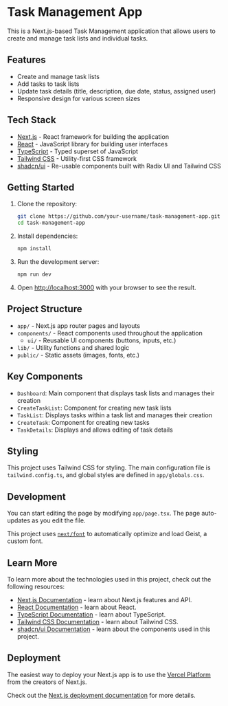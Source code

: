 # Task Management App

This is a Next.js-based Task Management application that allows users to create and manage task lists and individual tasks.

## Features

- Create and manage task lists
- Add tasks to task lists
- Update task details (title, description, due date, status, assigned user)
- Responsive design for various screen sizes

## Tech Stack

- [Next.js](https://nextjs.org/) - React framework for building the application
- [React](https://reactjs.org/) - JavaScript library for building user interfaces
- [TypeScript](https://www.typescriptlang.org/) - Typed superset of JavaScript
- [Tailwind CSS](https://tailwindcss.com/) - Utility-first CSS framework
- [shadcn/ui](https://ui.shadcn.com/) - Re-usable components built with Radix UI and Tailwind CSS

## Getting Started

1. Clone the repository:
   ```bash
   git clone https://github.com/your-username/task-management-app.git
   cd task-management-app
   ```

2. Install dependencies:
   ```bash
   npm install
   ```

3. Run the development server:
   ```bash
   npm run dev
   ```

4. Open [http://localhost:3000](http://localhost:3000) with your browser to see the result.

## Project Structure

- `app/` - Next.js app router pages and layouts
- `components/` - React components used throughout the application
  - `ui/` - Reusable UI components (buttons, inputs, etc.)
- `lib/` - Utility functions and shared logic
- `public/` - Static assets (images, fonts, etc.)

## Key Components

- `Dashboard`: Main component that displays task lists and manages their creation
- `CreateTaskList`: Component for creating new task lists
- `TaskList`: Displays tasks within a task list and manages their creation
- `CreateTask`: Component for creating new tasks
- `TaskDetails`: Displays and allows editing of task details

## Styling

This project uses Tailwind CSS for styling. The main configuration file is `tailwind.config.ts`, and global styles are defined in `app/globals.css`.

## Development

You can start editing the page by modifying `app/page.tsx`. The page auto-updates as you edit the file.

This project uses [`next/font`](https://nextjs.org/docs/basic-features/font-optimization) to automatically optimize and load Geist, a custom font.

## Learn More

To learn more about the technologies used in this project, check out the following resources:

- [Next.js Documentation](https://nextjs.org/docs) - learn about Next.js features and API.
- [React Documentation](https://reactjs.org/docs/getting-started.html) - learn about React.
- [TypeScript Documentation](https://www.typescriptlang.org/docs/) - learn about TypeScript.
- [Tailwind CSS Documentation](https://tailwindcss.com/docs) - learn about Tailwind CSS.
- [shadcn/ui Documentation](https://ui.shadcn.com/docs) - learn about the components used in this project.

## Deployment

The easiest way to deploy your Next.js app is to use the [Vercel Platform](https://vercel.com/new?utm_medium=default-template&filter=next.js&utm_source=create-next-app&utm_campaign=create-next-app-readme) from the creators of Next.js.

Check out the [Next.js deployment documentation](https://nextjs.org/docs/deployment) for more details.
